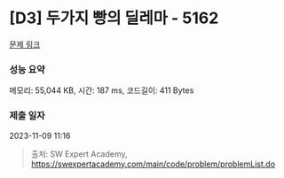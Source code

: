 # [D3] 두가지 빵의 딜레마 - 5162 

[문제 링크](https://swexpertacademy.com/main/code/problem/problemDetail.do?contestProbId=AWTaTDua3OoDFAVT) 

### 성능 요약

메모리: 55,044 KB, 시간: 187 ms, 코드길이: 411 Bytes

### 제출 일자

2023-11-09 11:16



> 출처: SW Expert Academy, https://swexpertacademy.com/main/code/problem/problemList.do